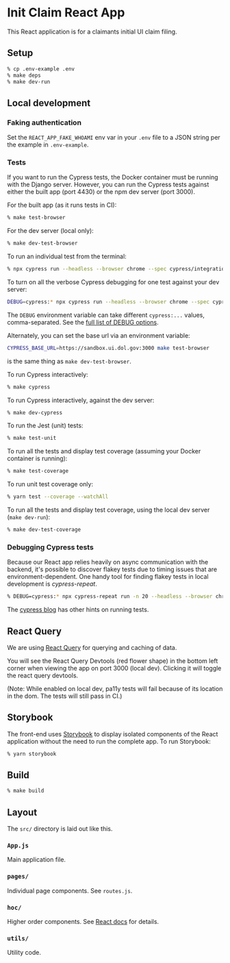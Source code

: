 # Init Claim React App

This React application is for a claimants initial UI claim filing.

## Setup

```sh
% cp .env-example .env
% make deps
% make dev-run
```

## Local development

### Faking authentication

Set the `REACT_APP_FAKE_WHOAMI` env var in your `.env` file to a JSON string per the example in `.env-example`.

### Tests

If you want to run the Cypress tests, the Docker container must be running with the Django server.
However, you can run the Cypress tests against either the built app (port 4430) or the npm dev server (port 3000).

For the built app (as it runs tests in CI):

```sh
% make test-browser
```

For the dev server (local only):

```sh
% make dev-test-browser
```

To run an individual test from the terminal:

```sh
% npx cypress run --headless --browser chrome --spec cypress/integration/tests/name-of-your-test
```

To turn on all the verbose Cypress debugging for one test against your dev server:

```sh
DEBUG=cypress:* npx cypress run --headless --browser chrome --spec cypress/integration/tests/name-of-your-test -c baseUrl=https://sandbox.ui.dol.gov:3000
```

The `DEBUG` environment variable can take different `cypress:...` values, comma-separated. See the [full list of DEBUG options](https://docs.cypress.io/guides/references/troubleshooting#Log-sources).

Alternately, you can set the base url via an environment variable:

```sh
CYPRESS_BASE_URL=https://sandbox.ui.dol.gov:3000 make test-browser
```

is the same thing as `make dev-test-browser`.

To run Cypress interactively:

```sh
% make cypress
```

To run Cypress interactively, against the dev server:

```sh
% make dev-cypress
```

To run the Jest (unit) tests:

```sh
% make test-unit
```

To run all the tests and display test coverage (assuming your Docker container is running):

```sh
% make test-coverage
```

To run unit test coverage only:

```sh
% yarn test --coverage --watchAll
```

To run all the tests and display test coverage, using the local dev server (`make dev-run`):

```sh
% make dev-test-coverage
```

### Debugging Cypress tests

Because our React app relies heavily on async communication with the backend, it's possible to discover flakey tests
due to timing issues that are environment-dependent. One handy tool for finding flakey tests in local development is
_cypress-repeat_.

```sh
% DEBUG=cypress:* npx cypress-repeat run -n 20 --headless --browser chrome --spec cypress/integration/tests/your-test.spec.js
```

The [cypress blog](https://www.cypress.io/blog/2020/12/03/retry-rerun-repeat/) has other hints on running tests.

## React Query

We are using [React Query](https://react-query.tanstack.com/) for querying and caching of data.

You will see the React Query Devtools (red flower shape) in the bottom left corner when viewing the app on port 3000 (local dev).
Clicking it will toggle the react query devtools.

(Note: While enabled on local dev, pa11y tests will fail because of its location in the dom. The tests will still pass in CI.)

## Storybook

The front-end uses [Storybook](https://storybook.js.org/) to display isolated components of the React application without the need to run the complete app. To run Storybook:

```sh
% yarn storybook
```

## Build

```sh
% make build
```

## Layout

The `src/` directory is laid out like this.

### `App.js`

Main application file.

### `pages/`

Individual page components. See `routes.js`.

### `hoc/`

Higher order components. See [React docs](https://reactjs.org/docs/higher-order-components.html) for details.

### `utils/`

Utility code.
